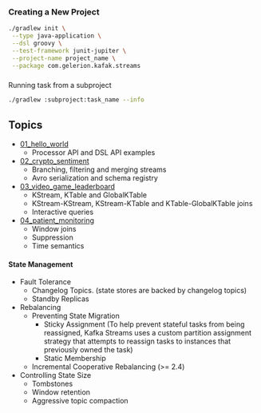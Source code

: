 ### Creating a New Project

```sh
./gradlew init \
 --type java-application \
 --dsl groovy \
 --test-framework junit-jupiter \
 --project-name project_name \
 --package com.gelerion.kafak.streams
```

###
Running task from a subproject

```sh
./gradlew :subproject:task_name --info
```


## Topics
- [01_hello_world](01_hello_world)
  - Processor API and DSL API examples
- [02_crypto_sentiment](02_crypto_sentiment)
  - Branching, filtering and merging streams
  - Avro serialization and schema registry
- [03_video_game_leaderboard](03_video_game_leaderboard)
  - KStream, KTable and GlobalKTable
  - KStream-KStream, KStream-KTable and KTable-GlobalKTable joins
  - Interactive queries
- [04_patient_monitoring](04_patient_monitoring)
  - Window joins
  - Suppression
  - Time semantics

#### State Management
- Fault Tolerance
  - Changelog Topics. (state stores are backed by changelog topics)
  - Standby Replicas
- Rebalancing
  - Preventing State Migration
    - Sticky Assignment (To help prevent stateful tasks from being reassigned, Kafka Streams uses a custom partition assignment strategy that attempts to reassign tasks to instances that previously owned the task)
    - Static Membership
  - Incremental Cooperative Rebalancing (>= 2.4)
- Controlling State Size
  - Tombstones
  - Window retention
  - Aggressive topic compaction